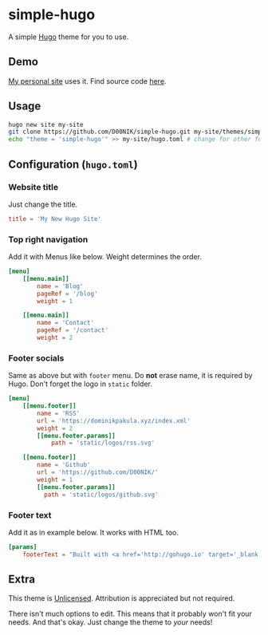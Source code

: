 # simple-hugo
A simple [Hugo](https://gohugo.io/) theme for you to use.

## Demo
[My personal site](https://dominikpakula.xyz/) uses it. Find source code [here](https://github.com/D00NIK/dominikpakula-xyz/).

## Usage
```bash
hugo new site my-site
git clone https://github.com/D00NIK/simple-hugo.git my-site/themes/simple-hugo
echo "theme = 'simple-hugo'" >> my-site/hugo.toml # change for other formats
```

## Configuration (`hugo.toml`)

### Website title
Just change the title.
```toml
title = 'My New Hugo Site'
```

### Top right navigation
Add it with Menus like below. Weight determines the order.

```toml
[menu]
    [[menu.main]]
        name = 'Blog'
        pageRef = '/blog'
        weight = 1

    [[menu.main]]
        name = 'Contact'
        pageRef = '/contact'
        weight = 2
```

### Footer socials
Same as above but with `footer` menu. Do **not** erase name, it is required by Hugo. Don't forget the logo in `static` folder.

```toml
[menu]
    [[menu.footer]]
        name = 'RSS'
        url = 'https://dominikpakula.xyz/index.xml'
        weight = 2
        [[menu.footer.params]]
            path = 'static/logos/rss.svg'

    [[menu.footer]]
        name = 'Github'
        url = 'https://github.com/D00NIK/'
        weight = 1
        [[menu.footer.params]]
          path = 'static/logos/github.svg'
```

### Footer text
Add it as in example below. It works with HTML too.

```toml
[params]
    footerText = "Built with <a href='http://gohugo.io' target='_blank' rel='noopener noreferrer'>Hugo</a>"
```

## Extra
This theme is [Unlicensed](https://github.com/D00NIK/simple-hugo/blob/master/LICENSE). Attribution is appreciated but not required.

There isn't much options to edit. This means that it probably won't fit your needs. And that's okay. Just change the theme to *your* needs!
